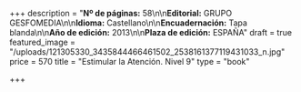 +++
description = "**Nº de páginas:** 58\n\n**Editorial:** GRUPO GESFOMEDIA\n\n**Idioma:** Castellano\n\n**Encuadernación:** Tapa blanda\n\n**Año de edición:** 2013\n\n**Plaza de edición:** ESPAÑA"
draft = true
featured_image = "/uploads/121305330_3435844466461502_2538161377119431033_n.jpg"
price = 570
title = "Estimular la Atención. Nivel 9"
type = "book"

+++
